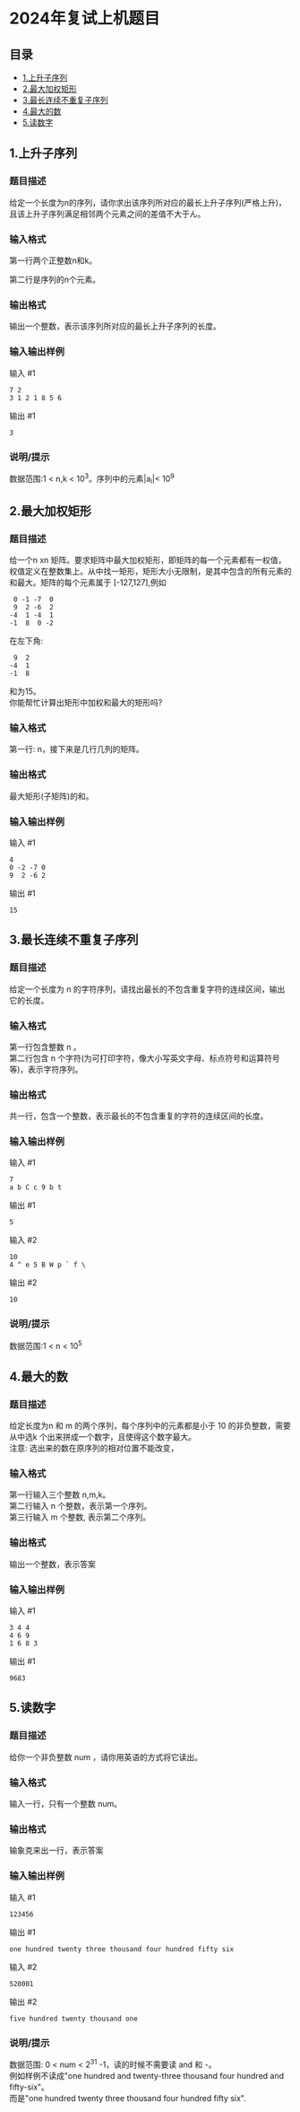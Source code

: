# 2024年复试上机题目

## 目录

- [1.上升子序列](#1.上升子序列)
- [2.最大加权矩形](#2.最大加权矩形)
- [3.最长连续不重复子序列](#3.最长连续不重复子序列)
- [4.最大的数](#4.最大的数)
- [5.读数字](#5.读数字)

## 1.上升子序列

### 题目描述
给定一个长度为n的序列，请你求出该序列所对应的最长上升子序列(严格上升)，且该上升子序列满足相邻两个元素之间的差值不大于ん。

### 输入格式
第一行两个正整数n和k。

第二行是序列的n个元素。

### 输出格式
输出一个整数，表示该序列所对应的最长上升子序列的长度。

### 输入输出样例
输入 #1
```
7 2
3 1 2 1 8 5 6
```
输出 #1
```
3
```

### 说明/提示
数据范围:1 < n,k < 10<sup>3</sup>。序列中的元素|a<sub>i</sub>|< 10<sup>9</sup>




## 2.最大加权矩形

### 题目描述
给一个n xn 矩阵。要求矩阵中最大加权矩形，即矩阵的每一个元素都有一权值，权值定义在整数集上。从中找一矩形，矩形大小无限制，是其中包含的所有元素的和最大。矩阵的每个元素属于
[-127,127],例如
```
 0 -1 -7  0
 9  2 -6  2
-4  1 -4  1
-1  8  0 -2
```
在左下角:
```
 9  2
-4  1
-1  8
```
和为15。  
你能帮忙计算出矩形中加权和最大的矩形吗?

### 输入格式
第一行: n，接下来是几行几列的矩阵。

### 输出格式
最大矩形(子矩阵)的和。

### 输入输出样例
输入 #1
```
4
0 -2 -7 0
9  2 -6 2
```
输出 #1
```
15
```



##  3.最长连续不重复子序列

### 题目描述
给定一个长度为 n 的字符序列，请找出最长的不包含重复字符的连续区间，输出它的长度。

### 输入格式
第一行包含整数 n 。  
第二行包含 n 个字符(为可打印字符，像大小写英文字母、标点符号和运算符号等)，表示字符序列。

### 输出格式
共一行，包含一个整数，表示最长的不包含重复的字符的连续区间的长度。

### 输入输出样例
输入 #1
```
7
a b C c 9 b t
```
输出 #1
```
5
```
输入 #2
```
10
4 ^ e 5 B W p ` f \
```
输出 #2
```
10
```

### 说明/提示
数据范围:1 < n < 10<sup>5</sup>




##  4.最大的数

### 题目描述
给定长度为n 和 m 的两个序列，每个序列中的元素都是小于 10 的非负整数，需要从中选k 个出来拼成一个数字，且使得这个数字最大。  
注意: 选出来的数在原序列的相对位置不能改变，

### 输入格式
第一行输入三个整数 n,m,k。  
第二行输入 n 个整数，表示第一个序列。  
第三行输入 m 个整数, 表示第二个序列。

### 输出格式
输出一个整数，表示答案

### 输入输出样例
输入 #1
```
3 4 4
4 6 9
1 6 8 3
```
输出 #1
```
9683
```


##  5.读数字

### 题目描述
给你一个非负整数 num ，请你用英语的方式将它读出。

### 输入格式
输入一行，只有一个整数 num。

### 输出格式
输象克来出一行，表示答案

### 输入输出样例
输入 #1
```
123456
```
输出 #1
```
one hundred twenty three thousand four hundred fifty six
```
输入 #2
```
520001
```
输出 #2
```
five hundred twenty thousand one
```
### 说明/提示
数据范围: 0 < num < 2<sup>31</sup> -1，读的时候不需要读 and 和 -。  
例如样例不读成"one hundred and twenty-three thousand four hundred and fifty-six"。  
而是"one hundred twenty three thousand four hundred fifty six".